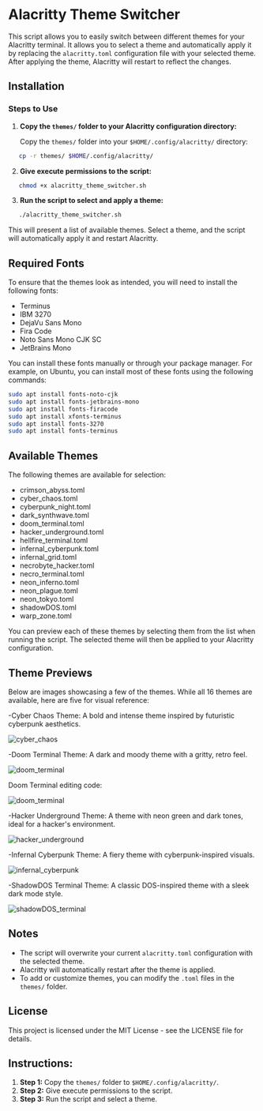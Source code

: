 # Alacritty Theme Switcher

This script allows you to easily switch between different themes for your Alacritty terminal. It allows you to select a theme and automatically apply it by replacing the `alacritty.toml` configuration file with your selected theme. After applying the theme, Alacritty will restart to reflect the changes.

## Installation

### Steps to Use

1. **Copy the `themes/` folder to your Alacritty configuration directory:**

   Copy the `themes/` folder into your `$HOME/.config/alacritty/` directory:

```bash
   cp -r themes/ $HOME/.config/alacritty/
```

2. **Give execute permissions to the script:**

```bash
   chmod +x alacritty_theme_switcher.sh
```

3. **Run the script to select and apply a theme:**

```bash
   ./alacritty_theme_switcher.sh
```

   This will present a list of available themes. Select a theme, and the script will automatically apply it and restart Alacritty.


## Required Fonts

To ensure that the themes look as intended, you will need to install the following fonts:

- Terminus
- IBM 3270
- DejaVu Sans Mono
- Fira Code
- Noto Sans Mono CJK SC
- JetBrains Mono

You can install these fonts manually or through your package manager. For example, on Ubuntu, you can install most of these fonts using the following commands:

```bash
sudo apt install fonts-noto-cjk
sudo apt install fonts-jetbrains-mono
sudo apt install fonts-firacode
sudo apt install xfonts-terminus
sudo apt install fonts-3270
sudo apt install fonts-terminus
```

## Available Themes

The following themes are available for selection:

- crimson_abyss.toml
- cyber_chaos.toml
- cyberpunk_night.toml
- dark_synthwave.toml
- doom_terminal.toml
- hacker_underground.toml
- hellfire_terminal.toml
- infernal_cyberpunk.toml
- infernal_grid.toml
- necrobyte_hacker.toml
- necro_terminal.toml
- neon_inferno.toml
- neon_plague.toml
- neon_tokyo.toml
- shadowDOS.toml
- warp_zone.toml

You can preview each of these themes by selecting them from the list when running the script. The selected theme will then be applied to your Alacritty configuration.

## Theme Previews

Below are images showcasing a few of the themes. While all 16 themes are available, here are five for visual reference:

-Cyber Chaos Theme:
A bold and intense theme inspired by futuristic cyberpunk aesthetics.

![cyber_chaos](https://github.com/JTechOps/Alacritty-themes-switcher/blob/main/screenshots/cyber_chaos.png)

-Doom Terminal Theme:
A dark and moody theme with a gritty, retro feel.

![doom_terminal](https://github.com/JTechOps/Alacritty-themes-switcher/blob/main/screenshots/doom_terminal.png)

Doom Terminal editing code:

![doom_terminal](https://github.com/JTechOps/Alacritty-themes-switcher/blob/main/screenshots/doom_theme_editing.png)

-Hacker Underground Theme:
A theme with neon green and dark tones, ideal for a hacker's environment.

![hacker_underground](https://github.com/JTechOps/Alacritty-themes-switcher/blob/main/screenshots/hacker_underground.png)

-Infernal Cyberpunk Theme:
A fiery theme with cyberpunk-inspired visuals.

![infernal_cyberpunk](https://github.com/JTechOps/Alacritty-themes-switcher/blob/main/screenshots/infernal_cyberpunk.png)

-ShadowDOS Terminal Theme:
A classic DOS-inspired theme with a sleek dark mode style.

![shadowDOS_terminal](https://github.com/JTechOps/Alacritty-themes-switcher/blob/main/screenshots/shadowDOS_terminal.png)

## Notes

- The script will overwrite your current `alacritty.toml` configuration with the selected theme.
- Alacritty will automatically restart after the theme is applied.
- To add or customize themes, you can modify the `.toml` files in the `themes/` folder.

## License

This project is licensed under the MIT License - see the LICENSE file for details.

## Instructions:

1. **Step 1:** Copy the `themes/` folder to `$HOME/.config/alacritty/`.
2. **Step 2:** Give execute permissions to the script.
3. **Step 3:** Run the script and select a theme.
